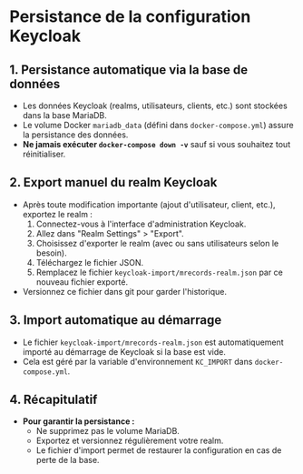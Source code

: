 # Persistance de la configuration Keycloak

## 1. Persistance automatique via la base de données
- Les données Keycloak (realms, utilisateurs, clients, etc.) sont stockées dans la base MariaDB.
- Le volume Docker `mariadb_data` (défini dans `docker-compose.yml`) assure la persistance des données.
- **Ne jamais exécuter `docker-compose down -v`** sauf si vous souhaitez tout réinitialiser.

## 2. Export manuel du realm Keycloak
- Après toute modification importante (ajout d'utilisateur, client, etc.), exportez le realm :
  1. Connectez-vous à l'interface d'administration Keycloak.
  2. Allez dans "Realm Settings" > "Export".
  3. Choisissez d'exporter le realm (avec ou sans utilisateurs selon le besoin).
  4. Téléchargez le fichier JSON.
  5. Remplacez le fichier `keycloak-import/mrecords-realm.json` par ce nouveau fichier exporté.
- Versionnez ce fichier dans git pour garder l'historique.

## 3. Import automatique au démarrage
- Le fichier `keycloak-import/mrecords-realm.json` est automatiquement importé au démarrage de Keycloak si la base est vide.
- Cela est géré par la variable d'environnement `KC_IMPORT` dans `docker-compose.yml`.

## 4. Récapitulatif
- **Pour garantir la persistance :**
  - Ne supprimez pas le volume MariaDB.
  - Exportez et versionnez régulièrement votre realm.
  - Le fichier d'import permet de restaurer la configuration en cas de perte de la base. 